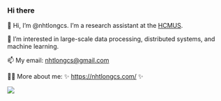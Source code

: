### Hi there 

👋 Hi, I’m @nhtlongcs. I’m a research assistant at the [HCMUS](https://www.hcmus.edu.vn/).

🔭 I’m interested in large-scale data processing, distributed systems, and machine learning.

📫 My email: nhtlongcs@gmail.com

🙋‍♂️ More about me: ✨ https://nhtlongcs.com/ ✨

<!-- profile view count --> 
<!-- center -->

![](https://komarev.com/ghpvc/?username=nhtlongcs&color=blueviolet&style=flat-square)
